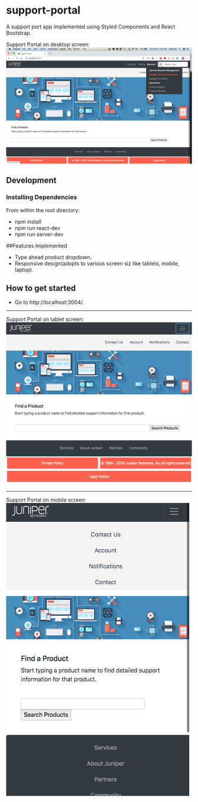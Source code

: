 # support-portal

A support port app implemented using Styled Components and React Bootstrap.

Support Portal on desktop screen:
![alt text](https://github.com/Vaishnavi-Thiyagaraj/support-portal/blob/media/Screen%20Shot%202020-03-02%20at%209.41.40%20PM.png)

## Development
### Installing Dependencies

From within the root directory:

* npm install
* npm run react-dev
* npm run server-dev

##Features Implemented

* Type ahead product dropdown.
* Responsive design(adopts to various screen siz like tablets, mobile, laptop).

## How to get started

* Go to http://localhost:3004/.



----------------------------------------------------------------------------------------------------------------------------------
Support Portal on tablet screen:
![alt text](https://github.com/Vaishnavi-Thiyagaraj/support-portal/blob/media/Screen%20Shot%202020-03-02%20at%2010.10.06%20PM.png)


------------------------------------------------------------------------------------------------------------------------------------
Support Portal on mobile screen:
![alt text](https://github.com/Vaishnavi-Thiyagaraj/support-portal/blob/media/Screen%20Shot%202020-03-02%20at%2010.10.30%20PM.png)
